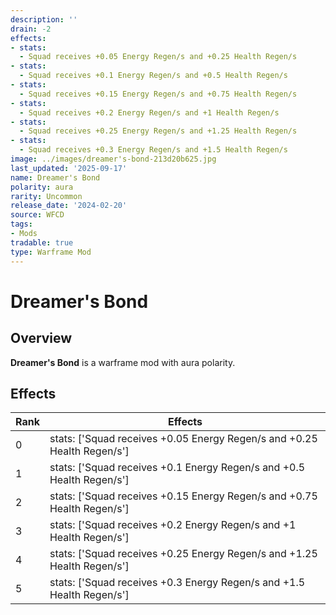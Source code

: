 ```yaml
---
description: ''
drain: -2
effects:
- stats:
  - Squad receives +0.05 Energy Regen/s and +0.25 Health Regen/s
- stats:
  - Squad receives +0.1 Energy Regen/s and +0.5 Health Regen/s
- stats:
  - Squad receives +0.15 Energy Regen/s and +0.75 Health Regen/s
- stats:
  - Squad receives +0.2 Energy Regen/s and +1 Health Regen/s
- stats:
  - Squad receives +0.25 Energy Regen/s and +1.25 Health Regen/s
- stats:
  - Squad receives +0.3 Energy Regen/s and +1.5 Health Regen/s
image: ../images/dreamer's-bond-213d20b625.jpg
last_updated: '2025-09-17'
name: Dreamer's Bond
polarity: aura
rarity: Uncommon
release_date: '2024-02-20'
source: WFCD
tags:
- Mods
tradable: true
type: Warframe Mod
---
```


# Dreamer's Bond

## Overview

**Dreamer's Bond** is a warframe mod with aura polarity.

## Effects

| Rank | Effects |
|------|----------|
| 0 | stats: ['Squad receives +0.05 Energy Regen/s and +0.25 Health Regen/s'] |
| 1 | stats: ['Squad receives +0.1 Energy Regen/s and +0.5 Health Regen/s'] |
| 2 | stats: ['Squad receives +0.15 Energy Regen/s and +0.75 Health Regen/s'] |
| 3 | stats: ['Squad receives +0.2 Energy Regen/s and +1 Health Regen/s'] |
| 4 | stats: ['Squad receives +0.25 Energy Regen/s and +1.25 Health Regen/s'] |
| 5 | stats: ['Squad receives +0.3 Energy Regen/s and +1.5 Health Regen/s'] |


